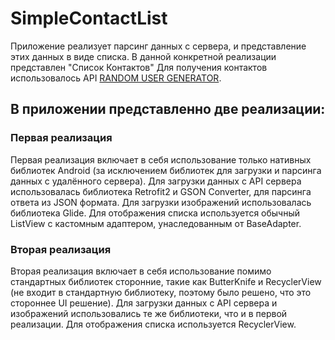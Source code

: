 # SimpleContactList
Приложение реализует парсинг данных с сервера, и представление этих данных в виде списка. В данной конкретной реализации представлен "Список Контактов"
Для получения контактов использовалось API [RANDOM USER GENERATOR](https://randomuser.me/).
## В приложении представленно две реализации:
### Первая реализация
Первая реализация включает в себя использование только нативных библиотек Android (за исключением библиотек для загрузки и парсинга данных с удалённого сервера).
Для загрузки данных с API сервера использовалась библиотека Retrofit2 и GSON Converter, для парсинга ответа из JSON формата. Для загрузки изображений использовалась библиотека Glide.
Для отображения списка используется обычный ListView с кастомным адаптером, унаследованным от BaseAdapter.

### Вторая реализация
Вторая реализация включает в себя использование помимо стандартных библиотек сторонние, такие как ButterKnife и RecyclerView (не входит в стандартную библиотеку, поэтому было решено, что это стороннее UI решение).
Для загрузки данных с API сервера и изображений использовались те же библиотеки, что и в первой реализации. 
Для отображения списка используется RecyclerView.
